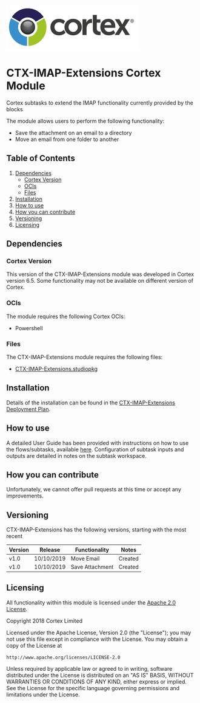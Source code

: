 <a href="https://www.cortex-ia.co.uk/" target="_blank"><img src="https://github.com/CortexIATest/CTXImages/blob/master/Cortex-350-120.png" alt="Welcome to Cortex!" width="350" height="120" border="0"></a>

# CTX-IMAP-Extensions Cortex Module
Cortex subtasks to extend the IMAP functionality currently provided by the blocks

The module allows users to perform the following functionality:
* Save the attachment on an email to a directory
* Move an email from one folder to another

## Table of Contents
1) [Dependencies](#dependencies)
    * [Cortex Version](#cortex-version)
    * [OCIs](#ocis)
    * [Files](#files)
2) [Installation](#installation)
3) [How to use](#how-to-use)
4) [How you can contribute](#how-you-can-contribute)
5) [Versioning](#versioning)
6) [Licensing](#licensing)

## Dependencies
### Cortex Version
This version of the CTX-IMAP-Extensions module was developed in Cortex version 6.5. Some functionality may not be available on different version of Cortex.

### OCIs
The  module requires the following Cortex OCIs:
* Powershell

### Files
The CTX-IMAP-Extensions module requires the following files:
* [CTX-IMAP-Extensions.studiopkg](https://github.com/CortexIntelligentAutomation/CTX-IMAP-Extensions/releases/download/v1.0/CTX-IMAP-Extensions.studiopkg)

## Installation
Details of the installation can be found in the [CTX-IMAP-Extensions Deployment Plan](https://github.com/CortexIntelligentAutomation/CTX-IMAP-Extensions/blob/master/CTX-IMAP-Extensions%20-%20Deployment%20Plan.pdf).
## How to use
A detailed User Guide has been provided with instructions on how to use the flows/subtasks, available [here](https://github.com/CortexIntelligentAutomation/CTX-IMAP-Extensions/blob/master/CTX-IMAP-Extensions%20-%20User%20Guide.pdf). Configuration of subtask inputs and outputs are detailed in notes on the subtask workspace.

## How you can contribute
Unfortunately, we cannot offer pull requests at this time or accept any improvements.

## Versioning
CTX-IMAP-Extensions has the following versions, starting with the most recent

Version | Release | Functionality | Notes
------------ | ------------- | ----------- | -----------
v1.0 | 10/10/2019 | Move Email | Created
v1.0 | 10/10/2019 | Save Attachment | Created

## Licensing
All functionality within this module is licensed under the [Apache 2.0 License](https://www.apache.org/licenses/LICENSE-2.0).

Copyright 2018 Cortex Limited

Licensed under the Apache License, Version 2.0 (the "License");
you may not use this file except in compliance with the License.
You may obtain a copy of the License at

    http://www.apache.org/licenses/LICENSE-2.0

Unless required by applicable law or agreed to in writing, software
distributed under the License is distributed on an "AS IS" BASIS,
WITHOUT WARRANTIES OR CONDITIONS OF ANY KIND, either express or implied.
See the License for the specific language governing permissions and
limitations under the License.
